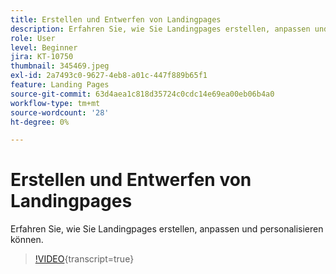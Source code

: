 ```yaml
---
title: Erstellen und Entwerfen von Landingpages
description: Erfahren Sie, wie Sie Landingpages erstellen, anpassen und personalisieren können.
role: User
level: Beginner
jira: KT-10750
thumbnail: 345469.jpeg
exl-id: 2a7493c0-9627-4eb8-a01c-447f889b65f1
feature: Landing Pages
source-git-commit: 63d4aea1c818d35724c0cdc14e69ea00eb06b4a0
workflow-type: tm+mt
source-wordcount: '28'
ht-degree: 0%

---
```


# Erstellen und Entwerfen von Landingpages

Erfahren Sie, wie Sie Landingpages erstellen, anpassen und personalisieren können.

>[!VIDEO](https://video.tv.adobe.com/v/345469/?quality=12&learn=on){transcript=true}
